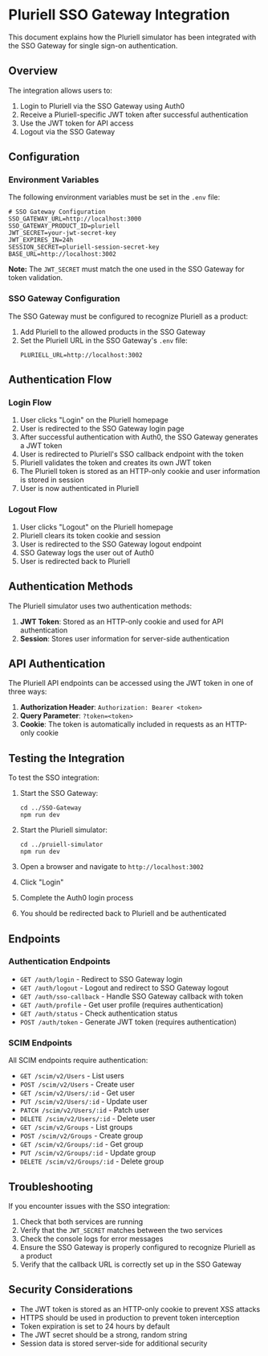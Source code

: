 # Pluriell SSO Gateway Integration

This document explains how the Pluriell simulator has been integrated with the SSO Gateway for single sign-on authentication.

## Overview

The integration allows users to:
1. Login to Pluriell via the SSO Gateway using Auth0
2. Receive a Pluriell-specific JWT token after successful authentication
3. Use the JWT token for API access
4. Logout via the SSO Gateway

## Configuration

### Environment Variables

The following environment variables must be set in the `.env` file:

```
# SSO Gateway Configuration
SSO_GATEWAY_URL=http://localhost:3000
SSO_GATEWAY_PRODUCT_ID=pluriell
JWT_SECRET=your-jwt-secret-key
JWT_EXPIRES_IN=24h
SESSION_SECRET=pluriell-session-secret-key
BASE_URL=http://localhost:3002
```

**Note:** The `JWT_SECRET` must match the one used in the SSO Gateway for token validation.

### SSO Gateway Configuration

The SSO Gateway must be configured to recognize Pluriell as a product:

1. Add Pluriell to the allowed products in the SSO Gateway
2. Set the Pluriell URL in the SSO Gateway's `.env` file:
   ```
   PLURIELL_URL=http://localhost:3002
   ```

## Authentication Flow

### Login Flow

1. User clicks "Login" on the Pluriell homepage
2. User is redirected to the SSO Gateway login page
3. After successful authentication with Auth0, the SSO Gateway generates a JWT token
4. User is redirected to Pluriell's SSO callback endpoint with the token
5. Pluriell validates the token and creates its own JWT token
6. The Pluriell token is stored as an HTTP-only cookie and user information is stored in session
7. User is now authenticated in Pluriell

### Logout Flow

1. User clicks "Logout" on the Pluriell homepage
2. Pluriell clears its token cookie and session
3. User is redirected to the SSO Gateway logout endpoint
4. SSO Gateway logs the user out of Auth0
5. User is redirected back to Pluriell

## Authentication Methods

The Pluriell simulator uses two authentication methods:

1. **JWT Token**: Stored as an HTTP-only cookie and used for API authentication
2. **Session**: Stores user information for server-side authentication

## API Authentication

The Pluriell API endpoints can be accessed using the JWT token in one of three ways:

1. **Authorization Header**: `Authorization: Bearer <token>`
2. **Query Parameter**: `?token=<token>`
3. **Cookie**: The token is automatically included in requests as an HTTP-only cookie

## Testing the Integration

To test the SSO integration:

1. Start the SSO Gateway:
   ```
   cd ../SSO-Gateway
   npm run dev
   ```

2. Start the Pluriell simulator:
   ```
   cd ../pruiell-simulator
   npm run dev
   ```

3. Open a browser and navigate to `http://localhost:3002`
4. Click "Login"
5. Complete the Auth0 login process
6. You should be redirected back to Pluriell and be authenticated

## Endpoints

### Authentication Endpoints

- `GET /auth/login` - Redirect to SSO Gateway login
- `GET /auth/logout` - Logout and redirect to SSO Gateway logout
- `GET /auth/sso-callback` - Handle SSO Gateway callback with token
- `GET /auth/profile` - Get user profile (requires authentication)
- `GET /auth/status` - Check authentication status
- `POST /auth/token` - Generate JWT token (requires authentication)

### SCIM Endpoints

All SCIM endpoints require authentication:

- `GET /scim/v2/Users` - List users
- `POST /scim/v2/Users` - Create user
- `GET /scim/v2/Users/:id` - Get user
- `PUT /scim/v2/Users/:id` - Update user
- `PATCH /scim/v2/Users/:id` - Patch user
- `DELETE /scim/v2/Users/:id` - Delete user
- `GET /scim/v2/Groups` - List groups
- `POST /scim/v2/Groups` - Create group
- `GET /scim/v2/Groups/:id` - Get group
- `PUT /scim/v2/Groups/:id` - Update group
- `DELETE /scim/v2/Groups/:id` - Delete group

## Troubleshooting

If you encounter issues with the SSO integration:

1. Check that both services are running
2. Verify that the `JWT_SECRET` matches between the two services
3. Check the console logs for error messages
4. Ensure the SSO Gateway is properly configured to recognize Pluriell as a product
5. Verify that the callback URL is correctly set up in the SSO Gateway

## Security Considerations

- The JWT token is stored as an HTTP-only cookie to prevent XSS attacks
- HTTPS should be used in production to prevent token interception
- Token expiration is set to 24 hours by default
- The JWT secret should be a strong, random string
- Session data is stored server-side for additional security
